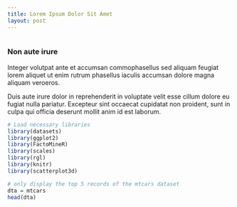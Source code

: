```yaml
---
title: Lorem Ipsum Dolor Sit Amet
layout: post
---
```


<span class="image featured"><img src="{{ site.baseurl }}/assets/images/pic02.jpg" alt=""></span>
<h3>Non aute irure</h3>
<p>Integer volutpat ante et accumsan commophasellus sed aliquam feugiat lorem aliquet ut enim rutrum phasellus iaculis accumsan dolore magna aliquam veroeros.</p>
<p>Duis aute irure dolor in reprehenderit in voluptate velit esse cillum dolore eu fugiat nulla pariatur. Excepteur sint occaecat cupidatat non proident, sunt in culpa qui officia deserunt mollit anim id est laborum.</p>


```r
# Load necessary libraries
library(datasets)
library(ggplot2)
library(FactoMineR)
library(scales)
library(rgl)
library(knitr)
library(scatterplot3d)

# only display the top 5 records of the mtcars dataset
dta = mtcars
head(dta)
```
